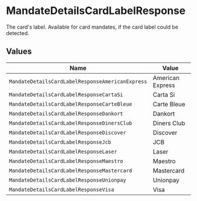 # MandateDetailsCardLabelResponse

The card's label. Available for card mandates, if the card label could be detected.


## Values

| Name                                             | Value                                            |
| ------------------------------------------------ | ------------------------------------------------ |
| `MandateDetailsCardLabelResponseAmericanExpress` | American Express                                 |
| `MandateDetailsCardLabelResponseCartaSi`         | Carta Si                                         |
| `MandateDetailsCardLabelResponseCarteBleue`      | Carte Bleue                                      |
| `MandateDetailsCardLabelResponseDankort`         | Dankort                                          |
| `MandateDetailsCardLabelResponseDinersClub`      | Diners Club                                      |
| `MandateDetailsCardLabelResponseDiscover`        | Discover                                         |
| `MandateDetailsCardLabelResponseJcb`             | JCB                                              |
| `MandateDetailsCardLabelResponseLaser`           | Laser                                            |
| `MandateDetailsCardLabelResponseMaestro`         | Maestro                                          |
| `MandateDetailsCardLabelResponseMastercard`      | Mastercard                                       |
| `MandateDetailsCardLabelResponseUnionpay`        | Unionpay                                         |
| `MandateDetailsCardLabelResponseVisa`            | Visa                                             |